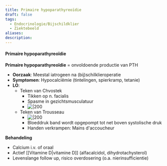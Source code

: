 ```yaml
---
title: Primaire hypoparathyreoïdie
draft: false
tags:
  - Endocrinologie/Bijschildklier
  - Ziektebeeld
aliases: 
description: 
---
```




#### Primaire hypoparathyreoïdie

**Primaire hypoparathyreoïdie** = onvoldoende productie van PTH


- **Oorzaak**: Meestal iatrogeen na (bij)schilklieroperatie
- **Symptomen**: Hypocalciëmie (tintelingen, spierkramp, tetanie)
- **LO**:
	- Teken van Chvostek
		- Tikken op n. facialis
		- Spasme in gezichtsmusculatuur
		- ![|200](https://i.imgur.com/wEaV4V5.png)
	- Teken van Trousseau
		- ![|200](https://i.imgur.com/fZEEPT1.png)
		- Bloeddruk band wordt opgepompt tot net boven systolische druk
		- Handen verkrampen: Mains d'accoucheur


**Behandeling**
- Calcium i.v. of oraal
- Actief [[Vitamine D|vitamine D]] (alfacalcidol, dihydrotachysterol)
- Levenslange follow up, risico overdosering (o.a. nierinsufficientie)